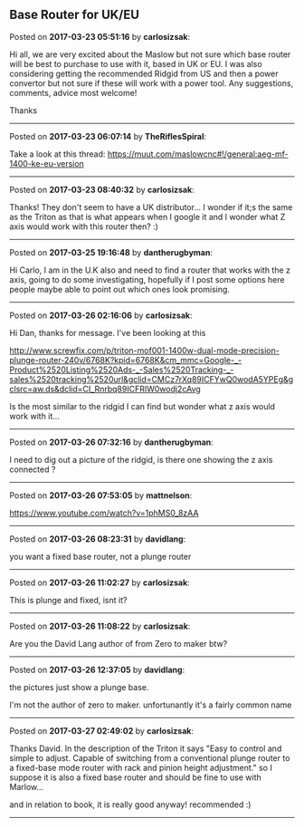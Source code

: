 ## Base Router for UK/EU
Posted on **2017-03-23 05:51:16** by **carlosizsak**:

Hi all, we are very excited about the Maslow but not sure which base router will be best to purchase to use with it, based in UK or EU. I was also considering getting the recommended Ridgid from US and then a power convertor but not sure if these will work with a power tool. Any suggestions, comments, advice most welcome!

Thanks

---

Posted on **2017-03-23 06:07:14** by **TheRiflesSpiral**:

Take a look at this thread: https://muut.com/maslowcnc#!/general:aeg-mf-1400-ke-eu-version

---

Posted on **2017-03-23 08:40:32** by **carlosizsak**:

Thanks! They don't seem to have a UK distributor... I wonder if it;s the same as the Triton as that is what appears when I google it and  I wonder what Z axis would work with this router then? :)

---

Posted on **2017-03-25 19:16:48** by **dantherugbyman**:

Hi Carlo, I am in the U.K also and need to find a router that works with the z axis, going to do some investigating, hopefully if I post some options here people maybe able to point out which ones look promising.

---

Posted on **2017-03-26 02:16:06** by **carlosizsak**:

Hi Dan, thanks for message. I've been looking at this 

http://www.screwfix.com/p/triton-mof001-1400w-dual-mode-precision-plunge-router-240v/6768K?kpid=6768K&cm_mmc=Google-_-Product%2520Listing%2520Ads-_-Sales%2520Tracking-_-sales%2520tracking%2520url&gclid=CMCz7rXq89ICFYwQ0wodA5YPEg&gclsrc=aw.ds&dclid=CI_Rnrbq89ICFRIW0wodj2cAvg

Is the most similar to the ridgid I can find but wonder what z axis would work with it...

---

Posted on **2017-03-26 07:32:16** by **dantherugbyman**:

I need to dig out a picture of the ridgid, is there one showing the z axis connected ?

---

Posted on **2017-03-26 07:53:05** by **mattnelson**:

https://www.youtube.com/watch?v=1phMS0_8zAA

---

Posted on **2017-03-26 08:23:31** by **davidlang**:

you want a fixed base router, not a plunge router

---

Posted on **2017-03-26 11:02:27** by **carlosizsak**:

This is plunge and fixed, isnt it?

---

Posted on **2017-03-26 11:08:22** by **carlosizsak**:

Are you the David Lang author of from Zero to maker btw?

---

Posted on **2017-03-26 12:37:05** by **davidlang**:

the pictures just show a plunge base.



I'm not the author of zero to maker. unfortunantly it's a fairly common name

---

Posted on **2017-03-27 02:49:02** by **carlosizsak**:

Thanks David. In the description of the Triton it says "Easy to control and simple to adjust. Capable of switching from a conventional plunge router to a fixed-base mode router with rack and pinion height adjustment." so I suppose it is also a fixed base router and should be fine to use with Marlow... 

and in relation to book, it is really good anyway! recommended :)

---

